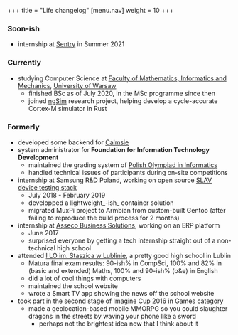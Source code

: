 +++
title = "Life changelog"
  [menu.nav]
  weight = 10
+++

### Soon-ish

- internship at [Sentry](https://sentry.io) in Summer 2021

### Currently

- studying Computer Science at [Faculty of Mathematics, Informatics and Mechanics](https://mimuw.edu.pl), [University of Warsaw](https://uw.edu.pl)
  - finished BSc as of July 2020, in the MSc programme since then
  - joined [ngSim](https://www.mimuw.edu.pl/~iwanicki/projects/ngSim/) research project, helping develop a cycle-accurate Cortex-M simulator in Rust

### Formerly

- developed some backend for [Calmsie](https://calmsie.ai)
- system administrator for **Foundation for Information Technology Development**
  - maintained the grading system of [Polish Olympiad in Informatics](https://oi.edu.pl)
  - handled technical issues of participants during on-site competitions
- internship at Samsung R&D Poland, working on open source [SLAV device testing stack](https://github.com/SamsungSLAV)
  - July 2018 - February 2019
  - developped a lightweight_-ish_ container solution
  - migrated MuxPi project to Armbian from custom-built Gentoo (after failing to reproduce the build process for 2 months)
- internship at [Asseco Business Solutions](https://assecobs.pl), working on an ERP platform
  - June 2017
  - surprised everyone by getting a tech internship straight out of a non-technical high school
- attended [I LO im. Staszica w Lublinie](https://lo1.lublin.eu), a pretty good high school in Lublin
  - Matura final exam results: 90-ish% in CompSci, 100% and 82% in (basic and extended) Maths, 100% and 90-ish% (b&e) in English
  - did a lot of cool things with computers
  - maintained the school website
  - wrote a Smart TV app showing the news off the school website
- took part in the second stage of Imagine Cup 2016 in Games category
  - made a geolocation-based mobile MMORPG so you could slaughter dragons in the streets by waving your phone like a sword
    - perhaps not the brightest idea now that I think about it
